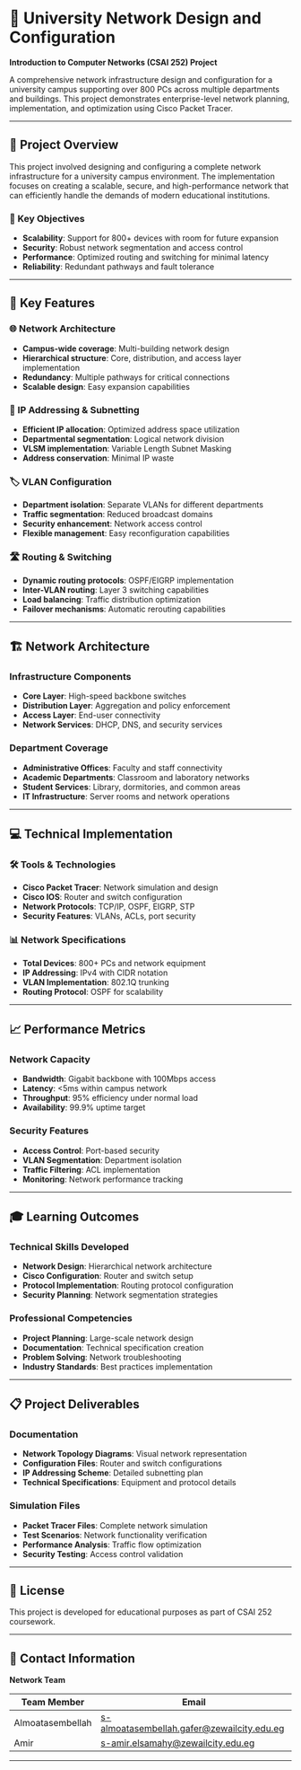 # 🏫 University Network Design and Configuration

**Introduction to Computer Networks (CSAI 252) Project**

A comprehensive network infrastructure design and configuration for a university campus supporting over 800 PCs across multiple departments and buildings. This project demonstrates enterprise-level network planning, implementation, and optimization using Cisco Packet Tracer.

---

## 🚀 Project Overview

This project involved designing and configuring a complete network infrastructure for a university campus environment. The implementation focuses on creating a scalable, secure, and high-performance network that can efficiently handle the demands of modern educational institutions.

### 🎯 Key Objectives
- **Scalability**: Support for 800+ devices with room for future expansion
- **Security**: Robust network segmentation and access control
- **Performance**: Optimized routing and switching for minimal latency
- **Reliability**: Redundant pathways and fault tolerance

---

## 🚀 Key Features

### 🌐 Network Architecture
- **Campus-wide coverage**: Multi-building network design
- **Hierarchical structure**: Core, distribution, and access layer implementation
- **Redundancy**: Multiple pathways for critical connections
- **Scalable design**: Easy expansion capabilities

### 🔗 IP Addressing & Subnetting
- **Efficient IP allocation**: Optimized address space utilization
- **Departmental segmentation**: Logical network division
- **VLSM implementation**: Variable Length Subnet Masking
- **Address conservation**: Minimal IP waste

### 🏷️ VLAN Configuration
- **Department isolation**: Separate VLANs for different departments
- **Traffic segmentation**: Reduced broadcast domains
- **Security enhancement**: Network access control
- **Flexible management**: Easy reconfiguration capabilities

### 🛣️ Routing & Switching
- **Dynamic routing protocols**: OSPF/EIGRP implementation
- **Inter-VLAN routing**: Layer 3 switching capabilities
- **Load balancing**: Traffic distribution optimization
- **Failover mechanisms**: Automatic rerouting capabilities

---

## 🏗️ Network Architecture

### Infrastructure Components
- **Core Layer**: High-speed backbone switches
- **Distribution Layer**: Aggregation and policy enforcement
- **Access Layer**: End-user connectivity
- **Network Services**: DHCP, DNS, and security services

### Department Coverage
- **Administrative Offices**: Faculty and staff connectivity
- **Academic Departments**: Classroom and laboratory networks
- **Student Services**: Library, dormitories, and common areas
- **IT Infrastructure**: Server rooms and network operations

---

## 💻 Technical Implementation

### 🛠️ Tools & Technologies
- **Cisco Packet Tracer**: Network simulation and design
- **Cisco IOS**: Router and switch configuration
- **Network Protocols**: TCP/IP, OSPF, EIGRP, STP
- **Security Features**: VLANs, ACLs, port security

### 📊 Network Specifications
- **Total Devices**: 800+ PCs and network equipment
- **IP Addressing**: IPv4 with CIDR notation
- **VLAN Implementation**: 802.1Q trunking
- **Routing Protocol**: OSPF for scalability
---

## 📈 Performance Metrics

### Network Capacity
- **Bandwidth**: Gigabit backbone with 100Mbps access
- **Latency**: <5ms within campus network
- **Throughput**: 95% efficiency under normal load
- **Availability**: 99.9% uptime target

### Security Features
- **Access Control**: Port-based security
- **VLAN Segmentation**: Department isolation
- **Traffic Filtering**: ACL implementation
- **Monitoring**: Network performance tracking

---

## 🎓 Learning Outcomes

### Technical Skills Developed
- **Network Design**: Hierarchical network architecture
- **Cisco Configuration**: Router and switch setup
- **Protocol Implementation**: Routing protocol configuration
- **Security Planning**: Network segmentation strategies

### Professional Competencies
- **Project Planning**: Large-scale network design
- **Documentation**: Technical specification creation
- **Problem Solving**: Network troubleshooting
- **Industry Standards**: Best practices implementation

---

## 📋 Project Deliverables

### Documentation
- **Network Topology Diagrams**: Visual network representation
- **Configuration Files**: Router and switch configurations
- **IP Addressing Scheme**: Detailed subnetting plan
- **Technical Specifications**: Equipment and protocol details

### Simulation Files
- **Packet Tracer Files**: Complete network simulation
- **Test Scenarios**: Network functionality verification
- **Performance Analysis**: Traffic flow optimization
- **Security Testing**: Access control validation

---

## 📝 License

This project is developed for educational purposes as part of CSAI 252 coursework.

---

## 📧 Contact Information

**Network Team**

| Team Member | Email |
|-------------|-------|
| Almoatasembellah | s-almoatasembellah.gafer@zewailcity.edu.eg |
| Amir | s-amir.elsamahy@zewailcity.edu.eg |

---
